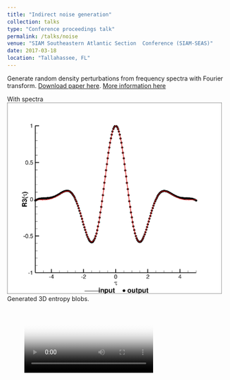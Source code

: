 ```yaml
---
title: "Indirect noise generation"
collection: talks
type: "Conference proceedings talk"
permalink: /talks/noise
venue: "SIAM Southeastern Atlantic Section	Conference (SIAM-SEAS)"
date: 2017-03-18
location: "Tallahassee, FL"
---
```


Generate random density perturbations from frequency spectra with Fourier transform.
[Download paper here](http://huanghua1668.github.io/files/entropy.pdf). [More information here](https://siamseas.fsu.edu/2017/events/programSIAM-SEAS.pdf)

With spectra
<br/><img src='/images/spectra.png' width='500'>
Generated 3D entropy blobs.

<!-- blank line -->
<figure class="video_container">
  <video controls="true" allowfullscreen="true" poster="/images/entropy.png">
    <source src="/images/entropy_2d.mp4" type="video/mp4" width='500'>
  </video>
</figure>
<!-- blank line -->
